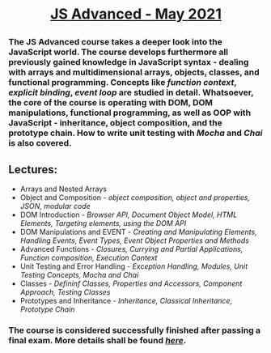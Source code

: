 # **<p align="center"><a href = "https://softuni.bg/trainings/3347/js-advanced-may-2021" target="_blank">JS Advanced - May 2021</a></p>**

### The **JS Advanced** course takes a deeper look into the JavaScript world. The course develops furthermore all previously gained knowledge in JavaScript syntax - dealing with arrays and multidimensional arrays, objects, classes, and functional programming. Concepts like *function context*, *explicit binding*, *event loop* are studied in detail. Whatsoever, the core of the course is operating with DOM, DOM manipulations, functional programming, as well as OOP with JavaScript - inheritance, object composition, and the prototype chain. How to write unit testing with *Mocha* and *Chai* is also covered.

## Lectures: 
*  Arrays and Nested Arrays
*   Object and Composition - *object composition, object and properties, JSON, modular code*
*  DOM Introduction - *Browser API, Document Object Model, HTML Elements, Targeting elements, using the DOM API*
*  DOM Manipulations and EVENT - *Creating and Manipulating Elements, Handling Events, Event Types, Event Object Properties and Methods*
*  Advanced Functions - *Closures, Currying and Partial Applications, Function composition, Execution Context*
*  Unit Testing and Error Handling - *Exception Handling, Modules, Unit Testing Concepts, Mocha and Chai*
* Classes - *Defininf Classes, Properties and Accessors, Component Approach, Testing Classes*
* Prototypes and Inheritance - *Inheritance, Classical Inheritance, Prototype Chain*

### The course is considered successfully finished after passing a final exam. More details shall be found <a href = "https://softuni.bg/trainings/courses" target="_blank">*here*</a>.